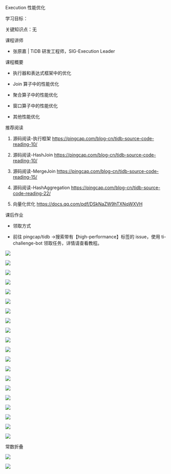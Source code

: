Execution 性能优化

学习目标：

关键知识点：无

课程讲师

- 张原嘉 | TiDB 研发工程师，SIG-Execution Leader

课程概要

- 执行器和表达式框架中的优化

- Join 算子中的性能优化

- 聚合算子中的性能优化

- 窗口算子中的性能优化

- 其他性能优化

推荐阅读

1. 源码阅读-执行框架 https://pingcap.com/blog-cn/tidb-source-code-reading-10/

1. 源码阅读-HashJoin https://pingcap.com/blog-cn/tidb-source-code-reading-10/

1. 源码阅读-MergeJoin https://pingcap.com/blog-cn/tidb-source-code-reading-15/

1. 源码阅读-HashAggregation https://pingcap.com/blog-cn/tidb-source-code-reading-22/

1. 向量化优化 https://docs.qq.com/pdf/DSkNaZW9hTXNqWXVH

课后作业

- 领取方式

- 前往 pingcap/tidb ->搜索带有【high-performance】标签的 issue，使用 ti-challenge-bot 领取任务，详情请查看教程。





![](https://gitee.com/hxc8/images7/raw/master/img/202407190807572.jpg)







![](https://gitee.com/hxc8/images7/raw/master/img/202407190807276.jpg)







![](https://gitee.com/hxc8/images7/raw/master/img/202407190807851.jpg)





![](https://gitee.com/hxc8/images7/raw/master/img/202407190807056.jpg)







![](https://gitee.com/hxc8/images7/raw/master/img/202407190807787.jpg)





![](D:/download/youdaonote-pull-master/data/Technology/数据库/TiDB/TiDB官方High%20Performance%20TiDB/images/91713DC95DEC49EC8EBE6ACDF934CC54image.png)



![](https://gitee.com/hxc8/images7/raw/master/img/202407190807616.jpg)



![](https://gitee.com/hxc8/images7/raw/master/img/202407190807109.jpg)







![](https://gitee.com/hxc8/images7/raw/master/img/202407190807730.jpg)





 

![](https://gitee.com/hxc8/images7/raw/master/img/202407190807334.jpg)





![](D:/download/youdaonote-pull-master/data/Technology/数据库/TiDB/TiDB官方High%20Performance%20TiDB/images/D6E248CEB39E462186B0DF29DB11C93Dimage.png)





![](https://gitee.com/hxc8/images7/raw/master/img/202407190807270.jpg)





![](D:/download/youdaonote-pull-master/data/Technology/数据库/TiDB/TiDB官方High%20Performance%20TiDB/images/61E856DD2D4E4531AF6D232BDB70EF18image.png)









![](https://gitee.com/hxc8/images7/raw/master/img/202407190808128.jpg)





![](https://gitee.com/hxc8/images7/raw/master/img/202407190808003.jpg)





![](https://gitee.com/hxc8/images7/raw/master/img/202407190808989.jpg)







![](https://gitee.com/hxc8/images7/raw/master/img/202407190808380.jpg)





![](https://gitee.com/hxc8/images7/raw/master/img/202407190808562.jpg)













![](https://gitee.com/hxc8/images7/raw/master/img/202407190808923.jpg)





![](https://gitee.com/hxc8/images7/raw/master/img/202407190808312.jpg)







常数折叠

![](https://gitee.com/hxc8/images7/raw/master/img/202407190808979.jpg)





![](https://gitee.com/hxc8/images7/raw/master/img/202407190808494.jpg)







